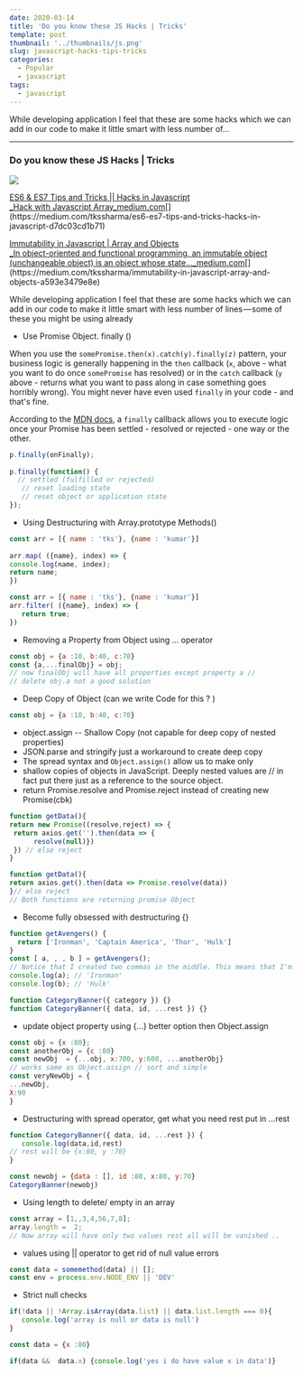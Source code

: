 ```yaml
---
date: 2020-03-14
title: 'Do you know these JS Hacks | Tricks'
template: post
thumbnail: '../thumbnails/js.png'
slug: javascript-hacks-tips-tricks
categories:
  - Popular
  - javascript
tags:
  - javascript
---
```


While developing application I feel that these are some hacks which we can add in our code to make it little smart with less number of…
* * *
### Do you know these JS Hacks | Tricks

![](https://cdn-images-1.medium.com/max/2560/1*DnDETsEiNUpGXSwOr9k2pA.png)

[ES6 & ES7 Tips and Tricks || Hacks in Javascript  
_Hack with Javascript Array_medium.com](https://medium.com/tkssharma/es6-es7-tips-and-tricks-hacks-in-javascript-d7dc03cd1b71 "https://medium.com/tkssharma/es6-es7-tips-and-tricks-hacks-in-javascript-d7dc03cd1b71")[](https://medium.com/tkssharma/es6-es7-tips-and-tricks-hacks-in-javascript-d7dc03cd1b71)

[Immutability in Javascript | Array and Objects  
_In object-oriented and functional programming, an immutable object (unchangeable object) is an object whose state…_medium.com](https://medium.com/tkssharma/immutability-in-javascript-array-and-objects-a593e3479e8e "https://medium.com/tkssharma/immutability-in-javascript-array-and-objects-a593e3479e8e")[](https://medium.com/tkssharma/immutability-in-javascript-array-and-objects-a593e3479e8e)

While developing application I feel that these are some hacks which we can add in our code to make it little smart with less number of lines — some of these you might be using already

*   Use Promise Object. finally ()

When you use the `somePromise.then(x).catch(y).finally(z)` pattern, your business logic is generally happening in the `then` callback (`x`, above - what you want to do once `somePromise` has resolved) or in the `catch` callback (`y` above - returns what you want to pass along in case something goes horribly wrong). You might never have even used `finally` in your code - and that's fine.

According to the [MDN docs](https://developer.mozilla.org/en-US/docs/Web/JavaScript/Reference/Global_Objects/Promise/finally#Description), a `finally` callback allows you to execute logic once your Promise has been settled - resolved or rejected - one way or the other.
```javascript
p.finally(onFinally);  
  
p.finally(function() {  
  // settled (fulfilled or rejected)  
   // reset loading state   
   // reset object or application state   
});
```
* Using Destructuring with Array.prototype Methods()
```javascript
const arr = [{ name : 'tks'}, {name : 'kumar'}]  
  
arr.map( ({name}, index) => {  
console.log(name, index);  
return name;  
})

const arr = [{ name : 'tks'}, {name : 'kumar'}]  
arr.filter( ({name}, index) => {  
   return true;    
})
```
* Removing a Property from Object using … operator
```javascript
const obj = {a :10, b:40, c:70}  
const {a,...finalObj} = obj;  
// now finalObj will have all properties except property a //  
// delete obj.a not a good solution 
```
*   Deep Copy of Object (can we write Code for this ? )
```javascript
const obj = {a :10, b:40, c:70}  
```
* object.assign -- Shallow Copy (not capable for deep copy of nested properties)  
* JSON.parse and stringify just a workaround to create deep copy   
* The spread syntax and `Object.assign()` allow us to make only   
* shallow copies of objects in JavaScript. Deeply nested values are // in fact put there just as a reference to the source object.
*   return Promise.resolve and Promise.reject instead of creating new Promise(cbk)

```javascript
function getData(){  
return new Promise((resolve,reject) => {   
 return axios.get('').then(data => {  
      resolve(null)})  
 }) // else reject   
}

function getData(){  
return axios.get().then(data => Promise.resolve(data))  
}// else reject   
// Both functions are returning promise Object 
```
*   Become fully obsessed with destructuring {}
```javascript
function getAvengers() {  
  return ['Ironman', 'Captain America', 'Thor', 'Hulk']  
}  
const [ a, , , b ] = getAvengers();  
// Notice that I created two commas in the middle. This means that I'm skipping both Captain America and Thor  
console.log(a); // 'Ironman'  
console.log(b); // 'Hulk'

function CategoryBanner({ category }) {}  
function CategoryBanner({ data, id, ...rest }) {}
```
*   update object property using {…} better option then Object.assign
```javascript
const obj = {x :80};  
const anotherObj = {c :80}  
const newObj  = {...obj, x:700, y:600, ...anotherObj}  
// works same as Object.assign // sort and simple   
const veryNewObj = {  
...newObj,  
X:90  
}
```

*   Destructuring with spread operator, get what you need rest put in …rest
```javascript
function CategoryBanner({ data, id, ...rest }) {  
   console.log(data,id,rest)  
// rest will be {x:80, y :70}  
}

const newobj = {data : [], id :80, x:80, y:70}  
CategoryBanner(newobj)
```
*   Using length to delete/ empty in an array

```javascript
const array = [1,,3,4,56,7,8];  
array.length =  2;  
// Now array will have only two values rest all will be vanished .. 
```
*   values using || operator to get rid of null value errors
```javascript
const data = somemethod(data) || [];  
const env = process.env.NODE_ENV || 'DEV'
```
*   Strict null checks

```javascript
if(!data || !Array.isArray(data.list) || data.list.length === 0){  
   console.log('array is null or data is null')  
}

const data = {x :80}

if(data &&  data.x) {console.log('yes i do have value x in data')}
```